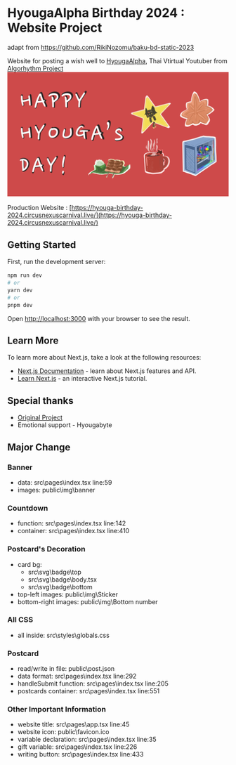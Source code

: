 # HyougaAlpha Birthday 2024 : Website Project
adapt from https://github.com/RikiNozomu/baku-bd-static-2023
<!-- ![](public/img/stat.png) -->

Website for posting a wish well to [HyougaAlpha](https://www.youtube.com/@HyougaAlpha_ARP "HyougaAlpha"), Thai Vtirtual Youtuber from [Algorhythm Project](https://algorhythm.realic.net/ "Algorhythm Project")
![](public/img/hbd-banner.png)

Production Website : [https://hyouga-birthday-2024.circusnexuscarnival.live/](https://hyouga-birthday-2024.circusnexuscarnival.live/)

## Getting Started

First, run the development server:

```bash
npm run dev
# or
yarn dev
# or
pnpm dev
```

Open [http://localhost:3000](http://localhost:3000) with your browser to see the result.

## Learn More

To learn more about Next.js, take a look at the following resources:

- [Next.js Documentation](https://nextjs.org/docs) - learn about Next.js features and API.
- [Learn Next.js](https://nextjs.org/learn) - an interactive Next.js tutorial.

## Special thanks

- [Original Project](https://github.com/RikiNozomu/baku-bd-static-2023)
- Emotional support - Hyougabyte



## Major Change
### Banner
 - data: src\pages\index.tsx line:59
 - images: public\img\banner

### Countdown
 - function: src\pages\index.tsx line:142
 - container: src\pages\index.tsx line:410

### Postcard's Decoration
 - card bg: 
    - src\svg\badge\top
    - src\svg\badge\body.tsx
    - src\svg\badge\bottom
 - top-left images: public\img\Sticker
 - bottom-right images: public\img\Bottom number

### All CSS
 - all inside: src\styles\globals.css

### Postcard
 - read/write in file: public\post.json
 - data format: src\pages\index.tsx line:292
 - handleSubmit function: src\pages\index.tsx line:205
 - postcards container: src\pages\index.tsx line:551

### Other Important Information
 - website title: src\pages\app.tsx line:45
 - website icon: public\favicon.ico
 - variable declaration: src\pages\index.tsx line:35 
 - gift variable: src\pages\index.tsx line:226
 - writing button: src\pages\index.tsx line:433
